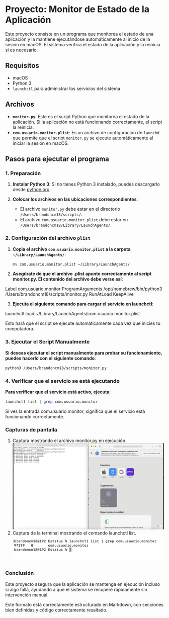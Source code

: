 # Proyecto: Monitor de Estado de la Aplicación

Este proyecto consiste en un programa que monitorea el estado de una aplicación y la mantiene ejecutándose automáticamente al inicio de la sesión en macOS. El sistema verifica el estado de la aplicación y la reinicia si es necesario.

## Requisitos

- macOS
- Python 3
- `launchctl` para administrar los servicios del sistema

## Archivos

- **`monitor.py`**: Este es el script Python que monitorea el estado de la aplicación. Si la aplicación no está funcionando correctamente, el script la reinicia.
- **`com.usuario.monitor.plist`**: Es un archivo de configuración de `launchd` que permite que el script `monitor.py` se ejecute automáticamente al iniciar la sesión en macOS.

## Pasos para ejecutar el programa

### 1. Preparación

1. **Instalar Python 3**: Si no tienes Python 3 instalado, puedes descargarlo desde [python.org](https://www.python.org/downloads/).

2. **Colocar los archivos en las ubicaciones correspondientes**:
    - El archivo `monitor.py` debe estar en el directorio `/Users/brandoncm18/scripts/`.
    - El archivo `com.usuario.monitor.plist` debe estar en `/Users/brandoncm18/Library/LaunchAgents/`.

### 2. Configuración del archivo `plist`

1. **Copia el archivo `com.usuario.monitor.plist` a la carpeta `~/Library/LaunchAgents/`**:

   ```bash
   mv com.usuario.monitor.plist ~/Library/LaunchAgents/

2. **Asegúrate de que el archivo .plist apunte correctamente al script monitor.py. El contenido del archivo debe verse así**:

<plist version="1.0">
<dict>
    <key>Label</key>
    <string>com.usuario.monitor</string>
    <key>ProgramArguments</key>
    <array>
        <string>/opt/homebrew/bin/python3</string>
        <string>/Users/brandoncm18/scripts/monitor.py</string>
    </array>
    <key>RunAtLoad</key>
    <true/>
    <key>KeepAlive</key>
    <true/>
</dict>
</plist>


3. **Ejecuta el siguiente comando para cargar el servicio en launchctl**:

launchctl load ~/Library/LaunchAgents/com.usuario.monitor.plist

Esto hará que el script se ejecute automáticamente cada vez que inicies tu computadora.

### 3. Ejecutar el Script Manualmente

**Si deseas ejecutar el script manualmente para probar su funcionamiento, puedes hacerlo con el siguiente comando**:

```bash
python3 /Users/brandoncm18/scripts/monitor.py
```
### 4. Verificar que el servicio se está ejecutando

**Para verificar que el servicio está activo, ejecuta**:

```bash
launchctl list | grep com.usuario.monitor
```

Si ves la entrada com.usuario.monitor, significa que el servicio está funcionando correctamente.

### Capturas de pantalla

1. Captura mostrando el archivo monitor.py en ejecución.
![Captura de pantalla 1](img/img1.png)
2. Captura de la terminal mostrando el comando launchctl list.
 ![Captura de pantalla 2](img/img2.png)

### Conclusión

Este proyecto asegura que la aplicación se mantenga en ejecución incluso si algo falla, ayudando a que el sistema se recupere rápidamente sin intervención manual.

Este formato está correctamente estructurado en Markdown, con secciones bien definidas y código correctamente resaltado.
